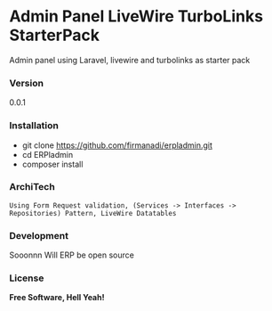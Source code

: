 # Admin Panel LiveWire TurboLinks StarterPack

Admin panel using Laravel, livewire and turbolinks as starter pack

### Version
0.0.1

### Installation

- git clone https://github.com/firmanadi/erpladmin.git
- cd ERPladmin
- composer install

### ArchiTech

    Using Form Request validation, (Services -> Interfaces -> Repositories) Pattern, LiveWire Datatables

### Development

Sooonnn Will ERP be open source

### License

**Free Software, Hell Yeah!**
